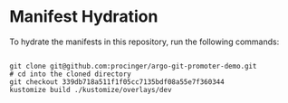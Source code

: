 
# Manifest Hydration

To hydrate the manifests in this repository, run the following commands:

```shell

git clone git@github.com:procinger/argo-git-promoter-demo.git
# cd into the cloned directory
git checkout 339db718a511f1f05cc7135bdf08a55e7f360344
kustomize build ./kustomize/overlays/dev
```